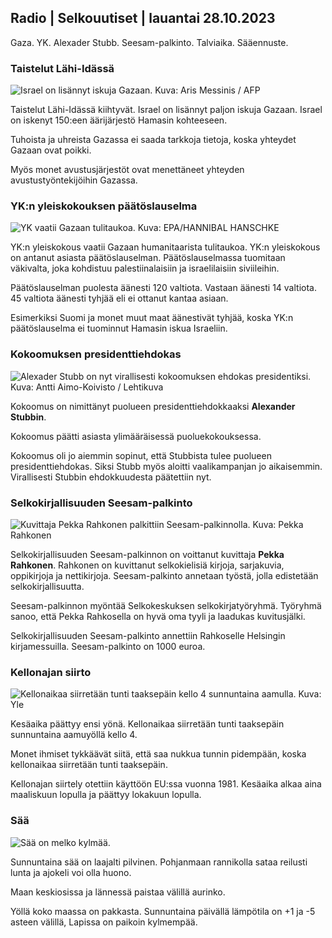 ## Radio | Selkouutiset | lauantai 28.10.2023

Gaza. YK. Alexader Stubb. Seesam-palkinto. Talviaika. Sääennuste.

### Taistelut Lähi-Idässä

![Israel on lisännyt iskuja Gazaan. Kuva: Aris Messinis /
AFP](https://images.cdn.yle.fi/image/upload/c_crop,h_2880,w_5120,x_0,y_531/ar_1.7777777777777777,c_fill,g_faces,h_675,w_1200/dpr_1.0/q_auto:eco/f_auto/fl_lossy/v1698410872/39-1192351653bb10bf0b47)

Taistelut Lähi-Idässä kiihtyvät. Israel on lisännyt paljon iskuja
Gazaan. Israel on iskenyt 150:een äärijärjestö Hamasin kohteeseen.

Tuhoista ja uhreista Gazassa ei saada tarkkoja tietoja, koska yhteydet
Gazaan ovat poikki.

Myös monet avustusjärjestöt ovat menettäneet yhteyden
avustustyöntekijöihin Gazassa.

### YK:n yleiskokouksen päätöslauselma

![YK vaatii Gazaan tulitaukoa. Kuva: EPA/HANNIBAL
HANSCHKE](https://images.cdn.yle.fi/image/upload/c_crop,h_3150,w_5600,x_0,y_268/ar_1.7777777777777777,c_fill,g_faces,h_675,w_1200/dpr_1.0/q_auto:eco/f_auto/fl_lossy/v1698499380/39-1192714653d0ab7d4d4c)

YK:n yleiskokous vaatii Gazaan humanitaarista tulitaukoa. YK:n
yleiskokous on antanut asiasta päätöslauselman. Päätöslauselmassa
tuomitaan väkivalta, joka kohdistuu palestiinalaisiin ja israelilaisiin
siviileihin.

Päätöslauselman puolesta äänesti 120 valtiota. Vastaan äänesti 14
valtiota. 45 valtiota äänesti tyhjää eli ei ottanut kantaa asiaan.

Esimerkiksi Suomi ja monet muut maat äänestivät tyhjää, koska YK:n
päätöslauselma ei tuominnut Hamasin iskua Israeliin.

### Kokoomuksen presidenttiehdokas

![Alexader Stubb on nyt virallisesti kokoomuksen ehdokas presidentiksi.
Kuva: Antti Aimo-Koivisto /
Lehtikuva](https://images.cdn.yle.fi/image/upload/c_crop,h_2880,w_5120,x_0,y_287/ar_1.7777777777777777,c_fill,g_faces,h_675,w_1200/dpr_1.0/q_auto:eco/f_auto/fl_lossy/v1698494219/39-1192698653cf6c267686)

Kokoomus on nimittänyt puolueen presidenttiehdokkaaksi **Alexander
Stubbin**.

Kokoomus päätti asiasta ylimääräisessä puoluekokouksessa.

Kokoomus oli jo aiemmin sopinut, että Stubbista tulee puolueen
presidenttiehdokas. Siksi Stubb myös aloitti vaalikampanjan jo
aikaisemmin. Virallisesti Stubbin ehdokkuudesta päätettiin nyt.

### Selkokirjallisuuden Seesam-palkinto

![Kuvittaja Pekka Rahkonen palkittiin Seesam-palkinnolla. Kuva: Pekka
Rahkonen](https://images.cdn.yle.fi/image/upload/c_crop,h_861,w_1531,x_2,y_65/ar_1.7777777777777777,c_fill,g_faces,h_675,w_1200/dpr_1.0/q_auto:eco/f_auto/fl_lossy/v1698504762/39-1192741653d1f5e2611a)

Selkokirjallisuuden Seesam-palkinnon on voittanut kuvittaja **Pekka
Rahkonen**. Rahkonen on kuvittanut selkokielisiä kirjoja, sarjakuvia,
oppikirjoja ja nettikirjoja. Seesam-palkinto annetaan työstä, jolla
edistetään selkokirjallisuutta.

Seesam-palkinnon myöntää Selkokeskuksen selkokirjatyöryhmä. Työryhmä
sanoo, että Pekka Rahkosella on hyvä oma tyyli ja laadukas kuvitusjälki.

Selkokirjallisuuden Seesam-palkinto annettiin Rahkoselle Helsingin
kirjamessuilla. Seesam-palkinto on 1000 euroa.

### Kellonajan siirto

![Kellonaikaa siirretään tunti taaksepäin kello 4 sunnuntaina aamulla.
Kuva:
Yle](https://images.cdn.yle.fi/image/upload/c_crop,h_900,w_1600,x_0,y_0/ar_1.7777777777777777,c_fill,g_faces,h_675,w_1200/dpr_1.0/q_auto:eco/f_auto/fl_lossy/v1603530654/14-svyle-6142553197327452bd)

Kesäaika päättyy ensi yönä. Kellonaikaa siirretään tunti taaksepäin
sunnuntaina aamuyöllä kello 4.

Monet ihmiset tykkäävät siitä, että saa nukkua tunnin pidempään, koska
kellonaikaa siirretään tunti taaksepäin.

Kellonajan siirtely otettiin käyttöön EU:ssa vuonna 1981. Kesäaika alkaa
aina maaliskuun lopulla ja päättyy lokakuun lopulla.

### Sää

![Sää on melko
kylmää.](https://images.cdn.yle.fi/image/upload/c_crop,h_1080,w_1919,x_0,y_0/ar_1.7777777777777777,c_fill,g_faces,h_675,w_1200/dpr_1.0/q_auto:eco/f_auto/fl_lossy/v1698504972/39-1192742653d20d3625ce)

Sunnuntaina sää on laajalti pilvinen. Pohjanmaan rannikolla sataa
reilusti lunta ja ajokeli voi olla huono.

Maan keskiosissa ja lännessä paistaa välillä aurinko.

Yöllä koko maassa on pakkasta. Sunnuntaina päivällä lämpötila on +1 ja
-5 asteen välillä, Lapissa on paikoin kylmempää.
